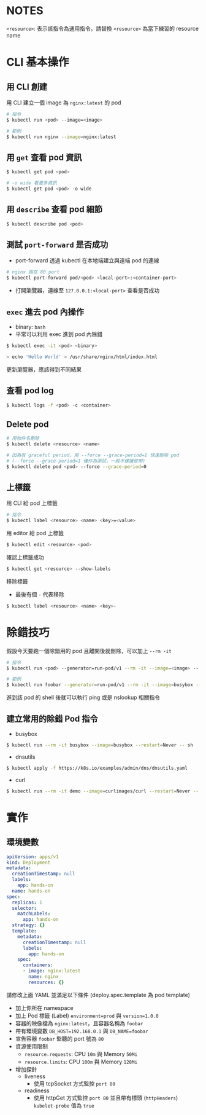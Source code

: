 # NOTES

`<resource>`: 表示該指令為通用指令，請替換 `<resource>` 為當下練習的 resource name

# CLI 基本操作

## 用 CLI 創建

用 CLI 建立一個 image 為 `nginx:latest` 的 pod

```bash
# 指令
$ kubectl run <pod> --image=<image>

# 範例
$ kubectl run nginx --image=nginx:latest
```

## 用 `get` 查看 pod 資訊

```bash
$ kubectl get pod <pod>

# -o wide 看更多資訊
$ kubectl get pod <pod> -o wide
```

## 用 `describe` 查看 pod 細節

```bash
$ kubectl describe pod <pod>
```

## 測試 `port-forward` 是否成功

* port-forward 透過 kubectl 在本地端建立與遠端 pod 的連線

```bash
# nginx 跑在 80 port
$ kubectl port-forward pod/<pod> <local-port>:<container-port>
```

* 打開瀏覽器，連線至 `127.0.0.1:<local-port>` 查看是否成功

## `exec` 進去 pod 內操作

* binary: `bash`
* 平常可以利用 exec 進到 pod 內除錯

```bash
$ kubectl exec -it <pod> <binary>

> echo 'Hello World' > /usr/share/nginx/html/index.html
```

更新瀏覽器，應該得到不同結果

## 查看 pod log

```bash
$ kubectl logs -f <pod> -c <container>
```

## Delete pod

```bash
# 用物件名刪除
$ kubectl delete <resource> <name>

# 因為有 graceful period，用 --force --grace-period=1 快速刪除 pod
# (--force --grace-period=1 僅作為測試，一般不建議使用)
$ kubectl delete pod <pod> --force --grace-period=0
```

## 上標籤

用 CLI 給 pod 上標籤

```bash
# 指令
$ kubectl label <resource> <name> <key>=<value>
```

用 editor 給 pod 上標籤

```bash
$ kubectl edit <resource> <pod>
```

確認上標籤成功

```bash
$ kubectl get <resource> --show-labels
```

移除標籤

* 最後有個 `-` 代表移除

```bash
$ kubectl label <resource> <name> <key>-
```

# 除錯技巧

假設今天要跑一個除錯用的 pod 且離開後就刪除，可以加上 `--rm -it`

```bash
# 指令
$ kubectl run <pod> --generator=run-pod/v1 --rm -it --image=<image> -- <binary>

# 範例
$ kubectl run foobar --generator=run-pod/v1 --rm -it --image=busybox -- sh
```

進到該 pod 的 shell 後就可以執行 ping 或是 nslookup 相關指令

## 建立常用的除錯 Pod 指令

* busybox

```bash
$ kubectl run --rm -it busybox --image=busybox --restart=Never -- sh
```

* dnsutils

```bash
$ kubectl apply -f https://k8s.io/examples/admin/dns/dnsutils.yaml
```

* curl

```bash
$ kubectl run --rm -it demo --image=curlimages/curl --restart=Never -- sh
```

# 實作

## 環境變數

```yaml
apiVersion: apps/v1
kind: Deployment
metadata:
  creationTimestamp: null
  labels:
    app: hands-on
  name: hands-on
spec:
  replicas: 1
  selector:
    matchLabels:
      app: hands-on
  strategy: {}
  template:
    metadata:
      creationTimestamp: null
      labels:
        app: hands-on
    spec:
      containers:
      - image: nginx:latest
        name: nginx
        resources: {}
```

請修改上面 YAML 並滿足以下條件 (deploy.spec.template 為 pod template)

* 加上你所在 namespace
* 加上 Pod 標籤 (Label) `environment=prod` 與 `version=1.0.0`
* 容器的映像檔為 `nginx:latest`，且容器名稱為 `foobar`
* 帶有環境變數 `DB_HOST=192.168.0.1` 與 `DB_NAME=foobar`
* 宣告容器 `foobar` 監聽的 port 號為 `80`
* 資源使用限制
    * `resource.requests`: CPU `10m` 與 Memory `50Mi`
    * `resource.limits`: CPU `100m` 與 Memory `128Mi`
* 增加探針
    * liveness
        * 使用 tcpSocket 方式監控 `port 80`
    * readiness
        * 使用 httpGet 方式監控 `port 80` 並且帶有標頭 (`httpHeaders`) `kubelet-probe` 值為 `true`

